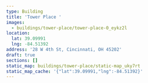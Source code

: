 ```yaml
---
type: Building
title: 'Tower Place '
images:
  - buildings/tower-place/tower-place-0_eykz2l
location:
  lat: 39.09991
  lng: -84.51392
address: '28 W 4th St, Cincinnati, OH 45202'
draft: true
sections: []
static_map: buildings/tower-place/static-map_uky7rt
static_map_cache: '{"lat":39.09991,"lng":-84.51392}'
---
```

